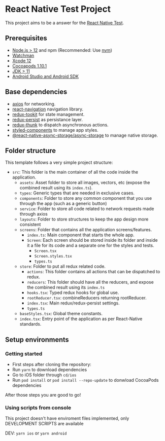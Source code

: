 # React Native Test Project

This project aims to be a answer for the [React Native Test](./teste_react_native.md).

## Prerequisites

- [Node.js > 12](https://nodejs.org) and npm (Recommended: Use [nvm](https://github.com/nvm-sh/nvm))
- [Watchman](https://facebook.github.io/watchman)
- [Xcode 12](https://developer.apple.com/xcode)
- [Cocoapods 1.10.1](https://cocoapods.org)
- [JDK > 11](https://www.oracle.com/java/technologies/javase-jdk11-downloads.html)
- [Android Studio and Android SDK](https://developer.android.com/studio)

## Base dependencies

- [axios](https://github.com/axios/axios) for networking.
- [react-navigation](https://reactnavigation.org/) navigation library.
- [redux-tookit](https://redux-toolkit.js.org/) for state management.
- [redux-persist](https://github.com/rt2zz/redux-persist) as persistance layer.
- [redux-thunk](https://github.com/gaearon/redux-thunk) to dispatch asynchronous actions.
- [styled-components](https://styled-components.com/) to manage app styles.
- [@react-native-async-storage/async-storage](https://react-native-async-storage.github.io/async-storage/docs/install/) to manage native storage.

## Folder structure

This template follows a very simple project structure:

- `src`: This folder is the main container of all the code inside the application.
  - `assets`: Asset folder to store all images, vectors, etc (expose the combined result using its `index.ts`).
  - `types`: Generic types that are needed in exclusive cases.
  - `components`: Folder to store any common component that you use through the app (such as a generic button)
  - `service`: Folder to store all code related to network requests made through axios
  - `layouts`: Folder to store structures to keep the app design more consistent
  - `screens`: Folder that contains all the application screens/features.
    - `index.ts`: Main component that starts the whole app.
    - `Screen`: Each screen should be stored inside its folder and inside it a file for its code and a separate one for the styles and tests.
      - `Screen.tsx`
      - `Screen.styles.tsx`
      - `types.ts`
  - `store`: Folder to put all redux related code.
    - `actions`: This folder contains all actions that can be dispatched to redux.
    - `reducers`: This folder should have all the reducers, and expose the combined result using its `index.ts`
    - `hooks.tsx`: Typed redux hooks for global use.
    - `rootReducer.tsx`: combineReducers returning rootReducer.
    - `index.tsx`: Main redux/redux-persist settings.
    - `types.ts`
  - `baseStyles.tsx`: Global theme constants.
  - `index.tsx`: Entry point of the application as per React-Native standards.

## Setup environments

### Getting started

- First steps after cloning the repository:
- Run `yarn` to download dependencies
- Go to iOS folder through `cd/ios`
- Run `pod install` or `pod install --repo-update` to donwload CocoaPods dependencies

After those steps you are good to go!

### Using scripts from console

This project doesn't have enviroment files implemented, only DEVELOPMENT SCRIPTS are available

DEV: `yarn ios` or `yarn android`
